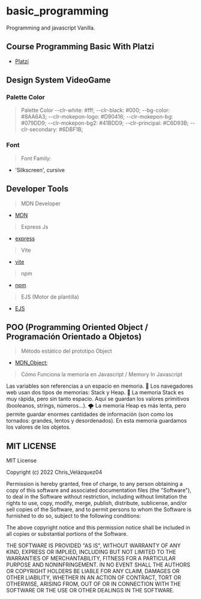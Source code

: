 # basic_programming

Programming and javascript Vanilla.

## Course Programming Basic With Platzi

- [Platzi](https://platzi.com/home)

## Design System VideoGame

### Palette Color 

> Palette Color
    --clr-white: #fff;
    --clr-black: #000;
    --bg-color: #8AA6A3;
    --clr-mokepon-logo: #D90416;
    --clr-mokepon-bg: #079DD9;
    --clr-mokepon-bg2: #41BDD9;
    --clr-principal: #C6D93B;
    --clr-secondary: #6DBF1B;

### Font

> Font Family:

- 'Silkscreen', cursive

## Developer Tools

> MDN Developer

- [MDN](https://developer.mozilla.org/es/)

> Express Js

- [express](http://expressjs.com/)

> Vite

- [vite](https://vitejs.dev/)

> npm

- [npm](https://www.npmjs.com/)

> EJS (Motor de plantilla)

- [EJS](https://ejs.co/#install)

## POO (Programming Oriented Object / Programación Orientado a Objetos)

> Método estático del prototipo Object

- [MDN_Object](https://developer.mozilla.org/en-US/docs/Web/JavaScript/Reference/Global_Objects/Object);

> Cómo Funciona la memoria en Javascript / Memory In Javascript

 Las variables son referencias a un espacio en memoria.
🎩 Los navegadores web usan dos tipos de memorias: Stack y Heap.
📁 La memoria Stack es muy rápida, pero sin tanto espacio. Aquí se guardan los valores primitivos (booleanos, strings, números…).
🌪 La memoria Heap es más lenta, pero permite guardar enormes cantidades de información (son como los tornados: grandes, lentos y desordenados). En esta memoria guardamos los valores de los objetos. 

## MIT LICENSE

MIT License

Copyright (c) 2022 Chris_Velázquez04

Permission is hereby granted, free of charge, to any person obtaining a copy
of this software and associated documentation files (the "Software"), to deal
in the Software without restriction, including without limitation the rights
to use, copy, modify, merge, publish, distribute, sublicense, and/or sell
copies of the Software, and to permit persons to whom the Software is
furnished to do so, subject to the following conditions:

The above copyright notice and this permission notice shall be included in all
copies or substantial portions of the Software.

THE SOFTWARE IS PROVIDED "AS IS", WITHOUT WARRANTY OF ANY KIND, EXPRESS OR
IMPLIED, INCLUDING BUT NOT LIMITED TO THE WARRANTIES OF MERCHANTABILITY,
FITNESS FOR A PARTICULAR PURPOSE AND NONINFRINGEMENT. IN NO EVENT SHALL THE
AUTHORS OR COPYRIGHT HOLDERS BE LIABLE FOR ANY CLAIM, DAMAGES OR OTHER
LIABILITY, WHETHER IN AN ACTION OF CONTRACT, TORT OR OTHERWISE, ARISING FROM,
OUT OF OR IN CONNECTION WITH THE SOFTWARE OR THE USE OR OTHER DEALINGS IN THE
SOFTWARE.
